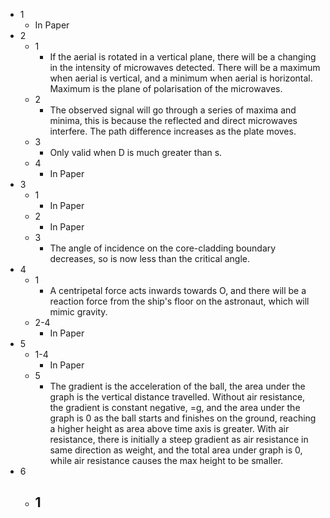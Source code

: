 - 1
	- In Paper
- 2
	- 1
		- If the aerial is rotated in a vertical plane, there will be a changing in the intensity of microwaves detected. There will be a maximum when aerial is vertical, and a minimum when aerial is horizontal. Maximum is the plane of polarisation of the microwaves.
	- 2
		- The observed signal will go through a series of maxima and minima, this is because the reflected and direct microwaves interfere. The path difference increases as the plate moves.
	- 3
		- Only valid when D is much greater than s.
	- 4
		- In Paper
- 3
	- 1
		- In Paper
	- 2
		- In Paper
	- 3
		- The angle of incidence on the core-cladding boundary decreases, so is now less than the critical angle.
- 4
	- 1
		- A centripetal force acts inwards towards O, and there will be a reaction force from the ship's floor on the astronaut, which will mimic gravity.
	- 2-4
		- In Paper
- 5
	- 1-4
		- In Paper
	- 5
		- The gradient is the acceleration of the ball, the area under the graph is the vertical distance travelled. Without air resistance, the gradient is constant negative, =g, and the area under the graph is 0 as the ball starts and finishes on the ground, reaching a higher height as area above time axis is greater. With air resistance, there is initially a steep gradient as air resistance in same direction as weight, and the total area under graph is 0, while air resistance causes the max height to be smaller.
- 6
	- 1
		- 